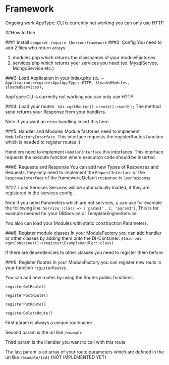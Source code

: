 # Framework

Ongoing work
AppType::CLI is currently not working you can only use HTTP

##How to Use

###1.Install
``composer require therion/framework``
###2. Config
You need to add 2 files who return arrays:
1. modules.php which returns the classnames of your moduleFactories
2. services.php which returns your services you need (ex. MysqlServce, MongoService etc.)

###3. Load Application in your index.php
``$di = Application::registerApp(AppType::HTTP, $loadedModules, $loadedServices);``

AppType::CLI is currently not working you can only use HTTP

###4. Load your routes
`` 
    $di->getRouter()->route()->send();
``
The method send returns your Response from your handlers. 

Note if you want an error handling insert this here

###5. Handler and Modules
Module factories need to implement ``ModuleFactoryInterface``. This interface requests the registerRoutes function which is needed to register routes :)

Handlers need to implement ``HandlerInterface`` this interfaces. This interface requests the execute function where execution code should be inserted.

###6. Requests and Response
You can add new Types of Responses and Requests, they only need to implement the ``RequestInterface`` or the ``ResponseInterface`` of the framework
Default response is ``JsonResponse``

###7. Load Services
Services will be automatically loaded, if they are registered in the services config.

Note if you need Parameters which are not services, u can use for example the following line:
``Service::class => ['param1', 2, 'param3']``. This is for example needed for your DBService or TemplateEngineService

You also can load your Modules with static construction Parameters. 

###8. Register module classes
In your ModuleFactory you can add handler or other classes by adding them onto the DI-Container: ``$this->di->getContainer()->register(ExampleHandler::class)``

If there are dependencies to other classes you need to register them before.

###9. Register Routes
In your ModuleFactory you can register new routs in your function ``registerRoutes``.

You can add new routes by using the Routes public functions.

``registerGetRoute()``

``registerPostRoute()``

``registerPutRoute()``

``registerDeleteRoute()``

First param is always a unique routename

Second param is the uri like ``/example``

Third param is the Handler you want to call with this route

The last param is an array of your route parameters which are defined in the uri like ``/example/{id}`` (NOT IMPLEMENTED YET)
